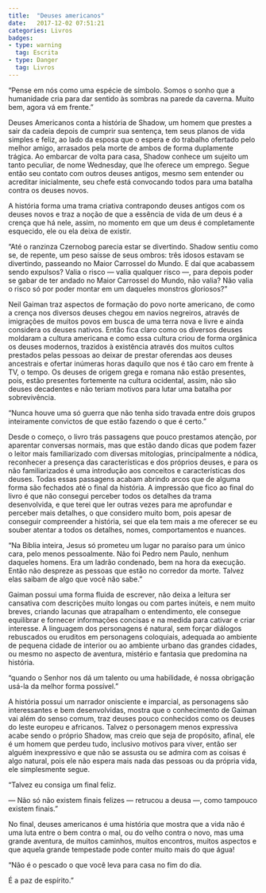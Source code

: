 ```yaml
---
title:  "Deuses americanos"
date:   2017-12-02 07:51:21
categories: Livros
badges:
- type: warning
  tag: Escrita
- type: Danger
  tag: Livros
---
```


“Pense em nós como uma espécie de símbolo. Somos o sonho que a humanidade cria para dar sentido às sombras na parede da caverna. Muito bem, agora vá em frente.”

<!--more-->

Deuses Americanos conta a história de Shadow, um homem que prestes a sair da cadeia depois de cumprir sua sentença, tem seus planos de vida simples e feliz, ao lado da esposa que o espera e do trabalho ofertado pelo melhor amigo, arrasados pela morte de ambos de forma duplamente trágica. Ao embarcar de volta para casa, Shadow conhece um sujeito um tanto peculiar, de nome Wednesday, que lhe oferece um emprego. Segue então seu contato com outros deuses antigos, mesmo sem entender ou acreditar inicialmente, seu chefe está convocando todos para uma batalha contra os deuses novos.

A história forma uma trama criativa contrapondo deuses antigos com os deuses novos e traz a noção de que a essência de vida de um deus é a crença que há nele, assim, no momento em que um deus é completamente esquecido, ele ou ela deixa de existir.

“Até o ranzinza Czernobog parecia estar se divertindo. Shadow sentiu como se, de repente, um peso saísse de seus ombros: três idosos estavam se divertindo, passeando no Maior Carrossel do Mundo. E daí que acabassem sendo expulsos? Valia o risco — valia qualquer risco —, para depois poder se gabar de ter andado no Maior Carrossel do Mundo, não valia? Não valia o risco só por poder montar em um daqueles monstros gloriosos?”

Neil Gaiman traz aspectos de formação do povo norte americano, de como a crença nos diversos deuses chegou em navios negreiros, através de imigrações de muitos povos em busca de uma terra nova e livre e ainda considera os deuses nativos. Então fica claro como os diversos deuses moldaram a cultura americana e como essa cultura criou de forma orgânica os deuses modernos, trazidos à existência através dos muitos cultos prestados pelas pessoas ao deixar de prestar oferendas aos deuses ancestrais e ofertar inúmeras horas daquilo que nos é tão caro em frente à TV, o tempo. Os deuses de origem grega e romana não estão presentes, pois, estão presentes fortemente na cultura ocidental, assim, não são deuses decadentes e não teriam motivos para lutar uma batalha por sobrevivência.

“Nunca houve uma só guerra que não tenha sido travada entre dois grupos inteiramente convictos de que estão fazendo o que é certo.”

Desde o começo, o livro trás passagens que pouco prestamos atenção, por aparentar conversas normais, mas que estão dando dicas que podem fazer o leitor mais familiarizado com diversas mitologias, principalmente a nódica, reconhecer a presença das características e dos próprios deuses, e para os não familiarizados é uma introdução aos conceitos e características dos deuses. Todas essas passagens acabam abrindo arcos que de alguma forma são fechados até o final da história. A impressão que fico ao final do livro é que não consegui perceber todos os detalhes da trama desenvolvida, e que terei que ler outras vezes para me aprofundar e perceber mais detalhes, o que considero muito bom, pois apesar de conseguir compreender a história, sei que ela tem mais a me oferecer se eu souber atentar a todos os detalhes, nomes, comportamentos e nuances.

“Na Bíblia inteira, Jesus só prometeu um lugar no paraíso para um único cara, pelo menos pessoalmente. Não foi Pedro nem Paulo, nenhum daqueles homens. Era um ladrão condenado, bem na hora da execução. Então não despreze as pessoas que estão no corredor da morte. Talvez elas saibam de algo que você não sabe.”

Gaiman possui uma forma fluida de escrever, não deixa a leitura ser cansativa com descrições muito longas ou com partes inúteis, e nem muito breves, criando lacunas que atrapalham o entendimento, ele consegue equilibrar e fornecer informações concisas e na medida para cativar e criar interesse. A linguagem dos personagens é natural, sem forçar diálogos rebuscados ou eruditos em personagens coloquiais, adequada ao ambiente de pequena cidade de interior ou ao ambiente urbano das grandes cidades, ou mesmo no aspecto de aventura, mistério e fantasia que predomina na história.

“quando o Senhor nos dá um talento ou uma habilidade, é nossa obrigação usá-la da melhor forma possível.”

A história possui um narrador onisciente e imparcial, as personagens são interessantes e bem desenvolvidas, mostra que o conhecimento de Gaiman vai além do senso comum, traz deuses pouco conhecidos como os deuses do leste europeu e africanos. Talvez o personagem menos expressiva acabe sendo o próprio Shadow, mas creio que seja de propósito, afinal, ele é um homem que perdeu tudo, inclusivo motivos para viver, então ser alguém inexpressivo e que não se assusta ou se admira com as coisas é algo natural, pois ele não espera mais nada das pessoas ou da própria vida, ele simplesmente segue.

“Talvez eu consiga um final feliz.

— Não só não existem finais felizes — retrucou a deusa —, como tampouco existem finais.”

No final, deuses americanos é uma história que mostra que a vida não é uma luta entre o bem contra o mal, ou do velho contra o novo, mas uma grande aventura, de muitos caminhos, muitos encontros, muitos aspectos e que aquela grande tempestade pode conter muito mais do que água!

“Não é o pescado o que você leva para casa no fim do dia.

É a paz de espírito.”
